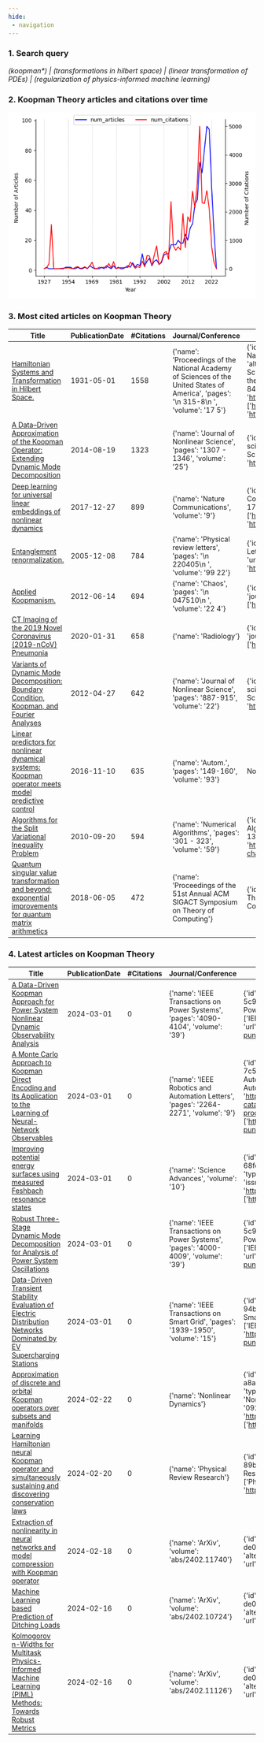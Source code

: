 ```yaml
---
hide:
 - navigation
---
```








### 1. Search query


*(koopman\*) | (transformations in hilbert space) | (linear transformation of PDEs) | (regularization of physics-informed machine learning)*




### 2. Koopman Theory articles and citations over time


![Koopman Theory](assets/Koopman_Theory.png)




### 3. Most cited articles on Koopman Theory




| Title | PublicationDate | #Citations | Journal/Conference | publicationVenue |
| --- | --- | --- | --- | --- |
| [Hamiltonian Systems and Transformation in Hilbert Space.](https://www.semanticscholar.org/paper/bf657b5049c1a5c839369d3948ffb4c0584cd1d2) | 1931-05-01 | 1558 | {'name': 'Proceedings of the National Academy of Sciences of the United States of America', 'pages': '\n 315-8\n ', 'volume': '17 5'} | {'id': 'bb95bf2e-8383-4748-bf9d-d6906d091085', 'name': 'Proceedings of the National Academy of Sciences of the United States of America', 'type': 'journal', 'alternate\_names': ['PNAS', 'PNAS online', 'Proceedings of the National Academy of Sciences of the United States of America.', 'Proc National Acad Sci', 'Proceedings of the National Academy of Sciences', 'Proc National Acad Sci u s Am'], 'issn': '0027-8424', 'alternate\_issns': ['1091-6490'], 'url': 'https://www.jstor.org/journal/procnatiacadscie', 'alternate\_urls': ['http://www.pnas.org/', 'https://www.pnas.org/', 'http://www.jstor.org/journals/00278424.html', 'www.pnas.org/']} |
| [A Data–Driven Approximation of the Koopman Operator: Extending Dynamic Mode Decomposition](https://www.semanticscholar.org/paper/10cab2f43c29fe12e5a0d0718eb6e1ff8c9d4777) | 2014-08-19 | 1323 | {'name': 'Journal of Nonlinear Science', 'pages': '1307 - 1346', 'volume': '25'} | {'id': '619f4cc3-1d00-4060-b88d-9854843ac2c2', 'name': 'Journal of nonlinear science', 'type': 'journal', 'alternate\_names': ['J Nonlinear Sci', 'Journal of Nonlinear Science', 'J nonlinear sci'], 'issn': '0938-8974', 'url': 'https://link.springer.com/journal/332'} |
| [Deep learning for universal linear embeddings of nonlinear dynamics](https://www.semanticscholar.org/paper/6adeda1af8abc6bc3c17c0b39f635a845476cd9f) | 2017-12-27 | 899 | {'name': 'Nature Communications', 'volume': '9'} | {'id': '43b3f0f9-489a-4566-8164-02fafde3cd98', 'name': 'Nature Communications', 'type': 'journal', 'alternate\_names': ['Nat Commun'], 'issn': '2041-1723', 'url': 'https://www.nature.com/ncomms/', 'alternate\_urls': ['http://www.nature.com/ncomms/about/index.html', 'http://www.nature.com/ncomms/index.html']} |
| [Entanglement renormalization.](https://www.semanticscholar.org/paper/7e54d86fb36907b99ef0580bfaea9b43c5942ae7) | 2005-12-08 | 784 | {'name': 'Physical review letters', 'pages': '\n 220405\n ', 'volume': '99 22'} | {'id': '16c9f9d4-bee1-435d-8c85-22a3deba109d', 'name': 'Physical Review Letters', 'type': 'journal', 'alternate\_names': ['Phys Rev Lett'], 'issn': '0031-9007', 'url': 'https://journals.aps.org/prl/', 'alternate\_urls': ['http://journals.aps.org/prl/', 'http://prl.aps.org/']} |
| [Applied Koopmanism.](https://www.semanticscholar.org/paper/2c9be1e38f978f43427ea5293b3138e0c4fede71) | 2012-06-14 | 694 | {'name': 'Chaos', 'pages': '\n 047510\n ', 'volume': '22 4'} | {'id': '30c0ded7-c8b4-473c-bbc0-f237234ac1a6', 'name': 'Chaos', 'type': 'journal', 'issn': '1054-1500', 'url': 'http://chaos.aip.org/', 'alternate\_urls': ['https://aip.scitation.org/journal/cha']} |
| [CT Imaging of the 2019 Novel Coronavirus (2019-nCoV) Pneumonia](https://www.semanticscholar.org/paper/b90161898ff5ef4236f1c19a5c88138e1c80c5ea) | 2020-01-31 | 658 | {'name': 'Radiology'} | {'id': '357207a3-a4af-4091-822c-75ef52d02fb5', 'name': 'Radiology', 'type': 'journal', 'issn': '0033-8419', 'url': 'http://radiology.rsna.org/', 'alternate\_urls': ['http://radiology.rsnajnls.org/']} |
| [Variants of Dynamic Mode Decomposition: Boundary Condition, Koopman, and Fourier Analyses](https://www.semanticscholar.org/paper/82e19123c7fdf1c047531eec5bce6f925dcc5ad5) | 2012-04-27 | 642 | {'name': 'Journal of Nonlinear Science', 'pages': '887-915', 'volume': '22'} | {'id': '619f4cc3-1d00-4060-b88d-9854843ac2c2', 'name': 'Journal of nonlinear science', 'type': 'journal', 'alternate\_names': ['J Nonlinear Sci', 'Journal of Nonlinear Science', 'J nonlinear sci'], 'issn': '0938-8974', 'url': 'https://link.springer.com/journal/332'} |
| [Linear predictors for nonlinear dynamical systems: Koopman operator meets model predictive control](https://www.semanticscholar.org/paper/dbb73c3f14600e3a746c643c2e8bece117de6be4) | 2016-11-10 | 635 | {'name': 'Autom.', 'pages': '149-160', 'volume': '93'} | None |
| [Algorithms for the Split Variational Inequality Problem](https://www.semanticscholar.org/paper/ff73ad9e51f79cc364545e7933f22cc2a74f28fc) | 2010-09-20 | 594 | {'name': 'Numerical Algorithms', 'pages': '301 - 323', 'volume': '59'} | {'id': '3920fb0a-e610-4b5d-8760-f43cfa321466', 'name': 'Numerical Algorithms', 'type': 'journal', 'alternate\_names': ['Numer Algorithm'], 'issn': '1017-1398', 'url': 'https://www.springer.com/computer/theoretical+computer+science/journal/11075?changeHeader', 'alternate\_urls': ['https://link.springer.com/journal/11075']} |
| [Quantum singular value transformation and beyond: exponential improvements for quantum matrix arithmetics](https://www.semanticscholar.org/paper/fa00b2c3d2fe8326470c47a3e5f5d1e716e58cb3) | 2018-06-05 | 472 | {'name': 'Proceedings of the 51st Annual ACM SIGACT Symposium on Theory of Computing'} | {'id': '8113a511-e0d9-4231-a1bc-0bf5d0212a4e', 'name': 'Symposium on the Theory of Computing', 'type': 'conference', 'alternate\_names': ['Symp Theory Comput', 'STOC'], 'url': 'http://acm-stoc.org/'} |






### 4. Latest articles on Koopman Theory




| Title | PublicationDate | #Citations | Journal/Conference | publicationVenue |
| --- | --- | --- | --- | --- |
| [A Data-Driven Koopman Approach for Power System Nonlinear Dynamic Observability Analysis](https://www.semanticscholar.org/paper/cf4e03fdbc78190194b74a5e1ad20465c5dd6463) | 2024-03-01 | 0 | {'name': 'IEEE Transactions on Power Systems', 'pages': '4090-4104', 'volume': '39'} | {'id': 'dbbda9ef-0504-4875-b893-5c964f6b8f0e', 'name': 'IEEE Transactions on Power Systems', 'type': 'journal', 'alternate\_names': ['IEEE Trans Power Syst'], 'issn': '0885-8950', 'url': 'http://ieeexplore.ieee.org/servlet/opac?punumber=59'} |
| [A Monte Carlo Approach to Koopman Direct Encoding and Its Application to the Learning of Neural-Network Observables](https://www.semanticscholar.org/paper/cabacb5b65447bbb8ef5f0f82c37cd1a66cf2282) | 2024-03-01 | 0 | {'name': 'IEEE Robotics and Automation Letters', 'pages': '2264-2271', 'volume': '9'} | {'id': '93c335b7-edf4-45f5-8ddc-7c5835154945', 'name': 'IEEE Robotics and Automation Letters', 'alternate\_names': ['IEEE Robot Autom Lett'], 'issn': '2377-3766', 'url': 'https://www.ieee.org/membership-catalog/productdetail/showProductDetailPage.html?product=PER481-ELE', 'alternate\_urls': ['http://ieeexplore.ieee.org/servlet/opac?punumber=7083369']} |
| [Improving potential energy surfaces using measured Feshbach resonance states](https://www.semanticscholar.org/paper/b5f96d19a20f448255c0e361b01caf9aeff87938) | 2024-03-01 | 0 | {'name': 'Science Advances', 'volume': '10'} | {'id': 'cb30f0c9-2980-4b7d-bbcb-68fc5472b97c', 'name': 'Science Advances', 'type': 'journal', 'alternate\_names': ['Sci Adv'], 'issn': '2375-2548', 'url': 'http://www.scienceadvances.org/', 'alternate\_urls': ['https://advances.sciencemag.org/']} |
| [Robust Three-Stage Dynamic Mode Decomposition for Analysis of Power System Oscillations](https://www.semanticscholar.org/paper/1a279d90354755f741f45618a5673e220a715fc7) | 2024-03-01 | 0 | {'name': 'IEEE Transactions on Power Systems', 'pages': '4000-4009', 'volume': '39'} | {'id': 'dbbda9ef-0504-4875-b893-5c964f6b8f0e', 'name': 'IEEE Transactions on Power Systems', 'type': 'journal', 'alternate\_names': ['IEEE Trans Power Syst'], 'issn': '0885-8950', 'url': 'http://ieeexplore.ieee.org/servlet/opac?punumber=59'} |
| [Data-Driven Transient Stability Evaluation of Electric Distribution Networks Dominated by EV Supercharging Stations](https://www.semanticscholar.org/paper/15757b898cf9ba88030c73486a039b5b296a118b) | 2024-03-01 | 0 | {'name': 'IEEE Transactions on Smart Grid', 'pages': '1939-1950', 'volume': '15'} | {'id': '1c2f3998-b5ca-48ca-9991-94b71c71ecb7', 'name': 'IEEE Transactions on Smart Grid', 'type': 'journal', 'alternate\_names': ['IEEE Trans Smart Grid'], 'issn': '1949-3053', 'url': 'http://ieeexplore.ieee.org/servlet/opac?punumber=5165411'} |
| [Approximation of discrete and orbital Koopman operators over subsets and manifolds](https://www.semanticscholar.org/paper/1d4ea3a7943c108bee09f107e42ffdf0fd3cfde3) | 2024-02-22 | 0 | {'name': 'Nonlinear Dynamics'} | {'id': '10925c1c-0929-4ec5-8268-a8a52bd84631', 'name': 'Nonlinear dynamics', 'type': 'journal', 'alternate\_names': ['Nonlinear Dyn', 'Nonlinear Dynamics', 'Nonlinear dyn'], 'issn': '0924-090X', 'url': 'http://www.springer.com/11071', 'alternate\_urls': ['https://link.springer.com/journal/11071']} |
| [Learning Hamiltonian neural Koopman operator and simultaneously sustaining and discovering conservation laws](https://www.semanticscholar.org/paper/8fc588323ba32123f635b9c7f7c1568a3f09ab38) | 2024-02-20 | 0 | {'name': 'Physical Review Research'} | {'id': '349f119f-f4ee-48cf-aedb-89bcb56ab8e3', 'name': 'Physical Review Research', 'type': 'journal', 'alternate\_names': ['Phys Rev Res'], 'issn': '2643-1564', 'url': 'https://journals.aps.org/prresearch'} |
| [Extraction of nonlinearity in neural networks and model compression with Koopman operator](https://www.semanticscholar.org/paper/f090e77e916fba1a8f28cd4c46a65b0f2c9ae494) | 2024-02-18 | 0 | {'name': 'ArXiv', 'volume': 'abs/2402.11740'} | {'id': '1901e811-ee72-4b20-8f7e-de08cd395a10', 'name': 'arXiv.org', 'alternate\_names': ['ArXiv'], 'issn': '2331-8422', 'url': 'https://arxiv.org'} |
| [Machine Learning based Prediction of Ditching Loads](https://www.semanticscholar.org/paper/cb1cf69a67974f03796db6657e21635ea6832285) | 2024-02-16 | 0 | {'name': 'ArXiv', 'volume': 'abs/2402.10724'} | {'id': '1901e811-ee72-4b20-8f7e-de08cd395a10', 'name': 'arXiv.org', 'alternate\_names': ['ArXiv'], 'issn': '2331-8422', 'url': 'https://arxiv.org'} |
| [Kolmogorov n-Widths for Multitask Physics-Informed Machine Learning (PIML) Methods: Towards Robust Metrics](https://www.semanticscholar.org/paper/4e9fbef5c8daddbad96e50c3e1da8614d7772a75) | 2024-02-16 | 0 | {'name': 'ArXiv', 'volume': 'abs/2402.11126'} | {'id': '1901e811-ee72-4b20-8f7e-de08cd395a10', 'name': 'arXiv.org', 'alternate\_names': ['ArXiv'], 'issn': '2331-8422', 'url': 'https://arxiv.org'} |






